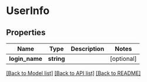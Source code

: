 # UserInfo

## Properties
| Name           | Type       | Description | Notes      |
| -------------- | ---------- | ----------- | ---------- |
| **login_name** | **string** |             | [optional] |

[[Back to Model list]](../../README.md#documentation-for-models) [[Back to API list]](../../README.md#documentation-for-api-endpoints) [[Back to README]](../../README.md)
